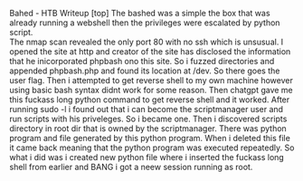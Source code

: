 Bahed - HTB Writeup 
[top]
The bashed was a simple the box that was already running a webshell then the privileges were escalated by python script.  
The nmap scan revealed the only port 80 with no ssh which is unsusual.
I opened the site at http and creator of the site has disclosed the information that he inicorporated phpbash ono this site.
So i fuzzed directories and appended phpbash.php and found its location at /dev. So there goes the user flag.
Then i attempted to get reverse shell to my own machine however using basic bash syntax didnt work for some reason.
Then chatgpt gave me this fuckass long python command to get reverse shell and it worked.
After running sudo -l i found out that i can become the scriptmanager user and run scripts with his priveleges.
So i became one.
Then i discovered scripts directory in root dir that is owned by the scriptmanager.
There was python program and file generated by this python program.
When i deleted this file it came back meaning that the python program was executed repeatedly.
So what i did was i created new python file where i inserted the fuckass long shell from earlier and BANG i got a neew session running as root.
